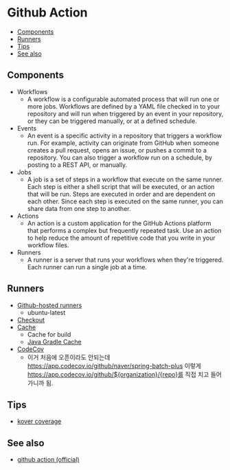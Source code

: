 # Github Action

- [Components](#components)
- [Runners](#runners)
- [Tips](#tips)
- [See also](#see-also)

## Components

- Workflows
  - A workflow is a configurable automated process that will run one or more jobs. Workflows are defined by a YAML file checked in to your repository and will run when triggered by an event in your repository, or they can be triggered manually, or at a defined schedule.
- Events
  - An event is a specific activity in a repository that triggers a workflow run. For example, activity can originate from GitHub when someone creates a pull request, opens an issue, or pushes a commit to a repository. You can also trigger a workflow run on a schedule, by posting to a REST API, or manually.
- Jobs
  - A job is a set of steps in a workflow that execute on the same runner. Each step is either a shell script that will be executed, or an action that will be run. Steps are executed in order and are dependent on each other. Since each step is executed on the same runner, you can share data from one step to another.
- Actions
  - An action is a custom application for the GitHub Actions platform that performs a complex but frequently repeated task. Use an action to help reduce the amount of repetitive code that you write in your workflow files.
- Runners
  - A runner is a server that runs your workflows when they're triggered. Each runner can run a single job at a time.

## Runners

- [Github-hosted runners](https://docs.github.com/en/actions/using-github-hosted-runners/about-github-hosted-runners)
  - ubuntu-latest
- [Checkout](https://github.com/actions/checkout)
- [Cache](https://github.com/actions/cache)
  - Cache for build
  - [Java Gradle Cache](https://github.com/actions/cache/blob/main/examples.md#java---gradle)
- [CodeCov](https://github.com/marketplace/actions/codecov)
  - 이거 처음에 오픈이라도 안되는데 https://app.codecov.io/github/naver/spring-batch-plus 이렇게 https://app.codecov.io/github/${organization}/{repo}를 직접 치고 들어가니까 됨.
  
## Tips

- [kover coverage](https://lengrand.fr/kover-code-coverage-plugin-for-kotlin/)

## See also

- [github action (official)](https://docs.github.com/en/actions)
